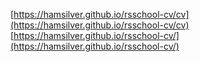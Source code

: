 [https://hamsilver.github.io/rsschool-cv/cv](https://hamsilver.github.io/rsschool-cv/cv)
[https://hamsilver.github.io/rsschool-cv/](https://hamsilver.github.io/rsschool-cv/)
